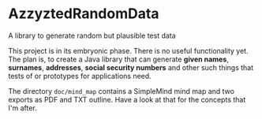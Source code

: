 # AzzyztedRandomData
A library to generate random but plausible test data

This project is in its embryonic phase. There is no useful functionality yet. 
The plan is, to create a Java library that can generate **given names**, **surnames**, 
**addresses**, **social security numbers** and other such things that tests of or
prototypes for applications need. 

The directory `doc/mind_map` contains a SimpleMind mind map and two exports as PDF and
TXT outline. Have a look at that for the concepts that I'm after.
